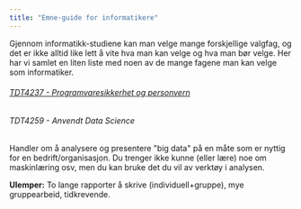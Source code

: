 ```yaml
---
title: "Emne-guide for informatikere"
---
```


Gjennom informatikk-studiene kan man velge mange forskjellige valgfag, og det er ikke alltid like lett å vite hva man kan velge og hva man bør velge. Her har vi samlet en liten liste med noen av de mange fagene man kan velge som informatiker.

###### [TDT4237 - Programvaresikkerhet og personvern](https://www.ntnu.no/studier/emner/TDT4237#tab=omEmnet)


###### TDT4259 - Anvendt Data Science
Handler om å analysere og presentere "big data" på en måte som er nyttig for en bedrift/organisasjon. Du trenger ikke kunne (eller lære) noe om maskinlæring osv, men du kan bruke det du vil av verktøy i analysen.

**Ulemper:** To lange rapporter å skrive (individuell+gruppe), mye gruppearbeid, tidkrevende.